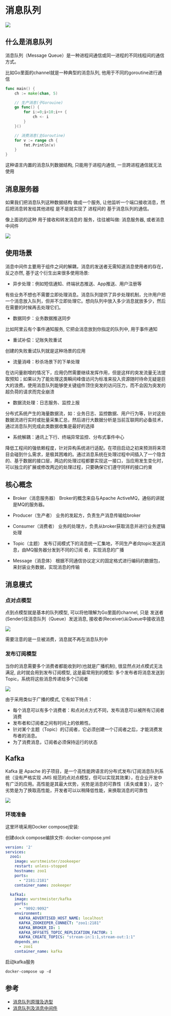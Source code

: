 # 消息队列

![](./images/message_queue.png)

## 什么是消息队列

消息队列（Message Queue）是一种进程间通信或同一进程的不同线程间的通信方式。

比如Go里面的channel就是一种典型的消息队列, 他用于不同的goroutine进行通信

```go
func main() {
    ch := make(chan, 5)

    // 生产消息(子Gorouine)
    go func() {
        for i:=0;i<10;i++ {
            ch <- i
        }
    }()

    // 消费消息(主Goroutine)
    for v := range ch {
        fmt.Println(v)
    }
}
```

这种语言内置的消息队列数据结构, 只能用于进程内通信, 一旦跨进程通信就无法使用

## 消息服务器

如果我们把消息队列这种数据结构 做成一个服务, 让他监听一个端口接收消息，然后把消息转发给其他进程 是不是就实现了 进程间的 基于消息队列的通信。

像上面说的这种 用于接收和转发消息的 服务，往往被叫做: 消息服务器, 或者消息中间件

![](./images/mq_server.webp)

## 使用场景

消息中间件主要用于组件之间的解耦，消息的发送者无需知道消息使用者的存在，反之亦然, 基于这个衍生出来很多使用场景:

+ 异步处理：例如短信通知、终端状态推送、App推送、用户注册等

有些业务不想也不需要立即处理消息。消息队列提供了异步处理机制，允许用户把一个消息放入队列，但并不立即处理它。想向队列中放入多少消息就放多少，然后在需要的时候再去处理它们。

+ 数据同步：业务数据推送同步

比如阿里云有个事件通知服务, 它把会消息放到你指定的队列中, 用于事件通知

+ 重试补偿：记账失败重试

创建的失败重试队列就是这种场景的应用

+ 流量消峰：秒杀场景下的下单处理

在访问量剧增的情况下，应用仍然需要继续发挥作用，但是这样的突发流量无法提取预知；如果以为了能处理这类瞬间峰值访问为标准来投入资源随时待命无疑是巨大的浪费。使用消息队列能够使关键组件顶住突发的访问压力，而不会因为突发的超负荷的请求而完全崩溃

+ 数据流处理：日志服务、监控上报

分布式系统产生的海量数据流，如：业务日志、监控数据、用户行为等，针对这些数据流进行实时或批量采集汇总，然后进行大数据分析是当前互联网的必备技术，通过消息队列完成此类数据收集是最好的选择

+ 系统解耦：通讯上下行、终端异常监控、分布式事件中心

降低工程间的强依赖程度，针对异构系统进行适配。在项目启动之初来预测将来项目会碰到什么需求，是极其困难的。通过消息系统在处理过程中间插入了一个隐含的、基于数据的接口层，两边的处理过程都要实现这一接口，当应用发生变化时，可以独立的扩展或修改两边的处理过程，只要确保它们遵守同样的接口约束

## 核心概念

+ Broker（消息服务器）
Broker的概念来自与Apache ActiveMQ，通俗的讲就是MQ的服务器。

+ Producer（生产者）
业务的发起方，负责生产消息传输给broker

+ Consumer（消费者）
业务的处理方，负责从broker获取消息并进行业务逻辑处理

+ Topic（主题）
发布订阅模式下的消息统一汇集地，不同生产者向topic发送消息，由MQ服务器分发到不同的订阅 者，实现消息的广播

+ Message（消息体）
根据不同通信协议定义的固定格式进行编码的数据包，来封装业务数据，实现消息的传输

## 消息模式

### 点对点模型

点到点模型就是基本的队列模型, 可以将他理解为Go里面的channel, 只是 发送者(Sender)往消息队列（Queue）发送消息, 接收者(Receiver)从Queue中接收消息

![](./images/mq_ptp.png)

需要注意的是一旦被消费，消息就不再在消息队列中

### 发布订阅模型

当你的消息需要多个消费者都能收到时(也就是广播机制), 很显然点对点模式无法满足, 此时就会用到发布订阅模型, 这是最常用到的模型: 多个发布者将消息发送到Topic，系统将这些消息传递给多个订阅者

![](./images/mq_pb_sub.png)

由于采用类似于广播的模式, 它有如下特点：
+ 每个消息可以有多个消费者：和点对点方式不同，发布消息可以被所有订阅者消费
+ 发布者和订阅者之间有时间上的依赖性。
+ 针对某个主题（Topic）的订阅者，它必须创建一个订阅者之后，才能消费发布者的消息。
+ 为了消费消息，订阅者必须保持运行的状态

## Kafka

Kafka 是 Apache 的子项目，是一个高性能跨语言的分布式发布/订阅消息队列系统（没有严格实现 JMS 规范的点对点模型，但可以实现其效果），在企业开发中有广泛的应用。高性能是其最大优势，劣势是消息的可靠性（丢失或重复），这个劣势是为了换取高性能，开发者可以以稍降低性能，来换取消息的可靠性

![](./images/kafka.png)

### 环境准备

这里环境采用Docker composej安装:

创建dock compose编排文件: docker-compose.yml
```yaml
version: '2'
services:
  zoo1:
    image: wurstmeister/zookeeper
    restart: unless-stopped
    hostname: zoo1
    ports:
      - "2181:2181"
    container_name: zookeeper

  kafka1:
    image: wurstmeister/kafka
    ports:
      - "9092:9092"
    environment:
      KAFKA_ADVERTISED_HOST_NAME: localhost
      KAFKA_ZOOKEEPER_CONNECT: "zoo1:2181"
      KAFKA_BROKER_ID: 1
      KAFKA_OFFSETS_TOPIC_REPLICATION_FACTOR: 1
      KAFKA_CREATE_TOPICS: "stream-in:1:1,stream-out:1:1"
    depends_on:
      - zoo1
    container_name: kafka
```

启动kafka服务
```
docker-compose up -d
```


## 参考

+ [消息队列原理及选型](https://www.zixi.org/archives/381.html)
+ [消息队列及消息中间件](http://www.uml.org.cn/zjjs/202005122.asp)